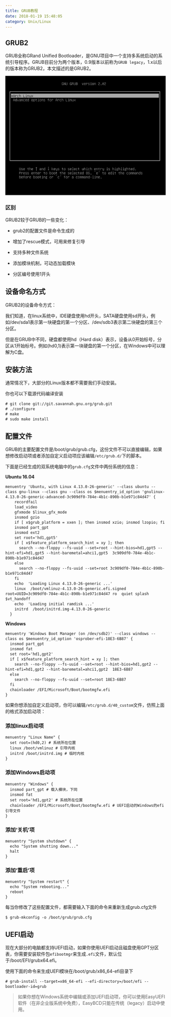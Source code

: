 ```yaml
---
title: GRUB教程
date: 2018-01-19 15:48:05
category: Unix/Linux
---
```


## GRUB2

GRUB全称GRand Unified Bootloader，是GNU项目中一个支持多系统启动的系统引导程序。GRUB目前分为两个版本，0.9版本以前称为`GRUB legacy`，1.x以后的版本称为GRUB2，本文描述的是GRUB2。

![](/pics/2018/01/1901.png)

### 区别

GRUB2较于GRUB的一些变化：

- grub2的配置文件是命令生成的

- 增加了rescue模式，可用来修复引导

- 支持多种文件系统

- 添加模块机制，可动态加载模块

- 分区编号使用1开头

<!-- more -->

## 设备命名方式

GRUB2的设备命令方式：

我们知道，在linux系统中，IDE硬盘使用hd开头，SATA硬盘使用sd开头，例如/dev/sda1表示第一块硬盘的第一个分区、/dev/sdb3表示第二块硬盘的第三个分区。

但是在GRUB中不同，硬盘都使用hd（Hard disk）表示，设备从0开始标号，分区从1开始标号。例如(hd0,1)表示第一块硬盘的第一个分区，在Windows中可以理解为C盘。

## 安装方法

通常情况下，大部分的Linux版本都不需要我们手动安装。

你也可以下载源代码编译安装

```
# git clone git://git.savannah.gnu.org/grub.git
# ./configure
# make
# sudo make install
```

## 配置文件

GRUB的主要配置文件是/boot/grub/grub.cfg，这份文件不可以直接编辑，如果想修改启动项或者添加自定义启动项应该编辑`/etc/grub.d/`下的脚本。

下面是已经生成的双系统电脑中的`grub.cfg`文件中两份系统的信息：

**Ubuntu 16.04**

```
menuentry 'Ubuntu, with Linux 4.13.0-26-generic' --class ubuntu --class gnu-linux --class gnu --class os $menuentry_id_option 'gnulinux-4.13.0-26-generic-advanced-3c909df0-784e-4b1c-890b-b1e971c84d47' {
    recordfail
    load_video
    gfxmode $linux_gfx_mode
    insmod gzio
    if [ x$grub_platform = xxen ]; then insmod xzio; insmod lzopio; fi
    insmod part_gpt
    insmod ext2
    set root='hd1,gpt5'
    if [ x$feature_platform_search_hint = xy ]; then
      search --no-floppy --fs-uuid --set=root --hint-bios=hd1,gpt5 --hint-efi=hd1,gpt5 --hint-baremetal=ahci1,gpt5  3c909df0-784e-4b1c-890b-b1e971c84d47
    else
      search --no-floppy --fs-uuid --set=root 3c909df0-784e-4b1c-890b-b1e971c84d47
    fi
    echo  'Loading Linux 4.13.0-26-generic ...'
    linux  /boot/vmlinuz-4.13.0-26-generic.efi.signed root=UUID=3c909df0-784e-4b1c-890b-b1e971c84d47 ro  quiet splash $vt_handoff
    echo  'Loading initial ramdisk ...'
    initrd  /boot/initrd.img-4.13.0-26-generic
  }
```

**Windows**

```
menuentry 'Windows Boot Manager (on /dev/sdb2)' --class windows --class os $menuentry_id_option 'osprober-efi-18E3-6B87' {
  insmod part_gpt
  insmod fat
  set root='hd1,gpt2'
  if [ x$feature_platform_search_hint = xy ]; then
    search --no-floppy --fs-uuid --set=root --hint-bios=hd1,gpt2 --hint-efi=hd1,gpt2 --hint-baremetal=ahci1,gpt2  18E3-6B87
  else
    search --no-floppy --fs-uuid --set=root 18E3-6B87
  fi
  chainloader /EFI/Microsoft/Boot/bootmgfw.efi
}
```

如果你想添加自定义启动项，你可以编辑`/etc/grub.d/40_custom`文件，仿照上面的格式添加启动项：

### 添加linux启动项

```
menuentry "Linux Name" {
  set root=(hd0,2) # 系统所在位置
  linux /boot/vmlinuz # 引导内核
  initrd /boot/initrd.img # 临时内核
}
```

### 添加Windows启动项

```
menuentry "Windows" {
  insmod part_gpt # 载入模块，下同
  insmod fat
  set root='hd1,gpt2' # 系统所在位置
  chainloader /EFI/Microsoft/Boot/bootmgfw.efi # UEFI启动的Windows的efi引导文件
}
```

### 添加‘关机’项

```
menuentry "System shutdown" {
  echo "System shutting down..."
  halt
}
```

### 添加‘重启’项

```
menuentry "System restart" {
  echo "System rebooting..."
  reboot
}
```


每当你修改了这些配置文件，都需要输入下面的命令来重新生成grub.cfg文件

```
$ grub-mkconfig -o /boot/grub/grub.cfg
```

## UEFI启动

现在大部分的电脑都支持UEFI启动，如果你使用UEFI启动且磁盘使用GPT分区表，你需要安装软件包`efibootmgr`来生成`.efi`文件，默认位于/boot/EFI/grubx64.efi。

使用下面的命令来生成UEFI模块在/boot/grub/x86_64-efi目录下

```
# grub-install --target=x86_64-efi --efi-directory=/boot/efi --bootloader-id=grub
```

> 如果你想在Windows系统中编辑或添加UEFI启动项，你可以使用EasyUEFI软件（在非企业版系统中免费），EasyBCD只能在传统（legacy）启动中使用。


















